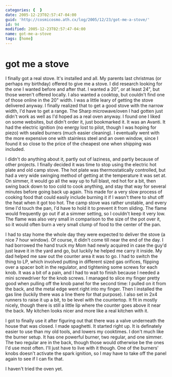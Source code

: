 ```yaml
---
categories: {  }
date: 2005-12-23T02:57:47-04:00
guid: 'http://cosmicosmo.ath.cx/log/2005/12/23/got-me-a-stove/'
id: 94
modified: 2005-12-23T02:57:47-04:00
name: got-me-a-stove
tags: [home]
---
```


got me a stove
==============

I finally got a real stove.  It's installed and all.  My parents last christmas (or perhaps my birthday) offered to give me a stove.  I did research looking for the one I wanted before and after that.  I wanted a 20", or at least 24", but those weren't offered locally.  I also wanted a cooktop, but couldn't find one of those online in the 20" width.  I was a little leary of getting the stove delivered anyway.  I finally realized that to get a good stove with the narrow width, I'd have to get a range.  The Sharp microwave/oven I had gotten just didn't work as well as I'd hoped as a real oven anyway.  I found one I liked on some websites, but didn't order it, just bookmarked it.  It was an Avanti.  It had the electric ignition (no energy lost to pilot, though I was hoping for piezo) with sealed burners (much easier cleaning).  I eventually went with the more expensive one with stainless steel and an oven window, since I found it so close to the price of the cheapest one when shipping was included.

I didn't do anything about it, partly out of laziness, and partly because of other projects.  I finally decided it was time to stop using the electric hot plate and old camp stove.  The hot plate was thermostatically controlled, but had a very wide swinging method of getting at the temperature it was set at.  On simmer, it would go all the way up to full blast, red hot for a bit, then swing back down to too cold to cook anything, and stay that way for several minutes before going back up again.  This made for a very slow process of cooking food that could easily include burning it if I wasn't there to shut off the heat when it got too hot.  The camp stove was rather unstable, and every time I'd touch the pan, I'd have to hold it to prevent it from sliding.  The flame would frequently go out if at a simmer setting, so I couldn't keep it very low.  The flame was also very small in comparison to the size of the pot over it, so it would often burn a very small clump of food to the center of the pan.

I had to stay home the whole day they were expected to deliver the stove (a nice 7 hour window).  Of course, it didn't come till near the end of the day.  I had borrowed the hand truck my Mom had newly acquired in case the guy'd just leave it in the yard and go, but luckily he helped me carry it inside.  My dad helped me saw out the counter area it was to go.  I had to switch the thing to LP, which involved putting in different sized gas orifices, flipping over a spacer bolt in the regulator, and tightening some screws for each knob.  It was a bit of a pain, and I had to wait to finish because I needed a mini screwdriver for the knob screws.  I managed to slice my finger pretty good when pulling off the knob panel for the second time:  I pulled on it from the back, and the metal edge went right into my finger.  Then I installed the gas line (luckily there was a line there for that purpose).  I also set in 2x4 runners to raise it up a bit, to be level with the countertop.  It fit in mostly nicely, though there is still a little lip where the counter goes above it near the back.  My kitchen looks nicer and more like a real kitchen with it.

I got to finally use it after figuring out that there was a valve underneath the house that was closed.  I made spaghetti.  It started right up.  It is definately easier to use than my old tools, and lowers my cooktimes.  I don't much like the burner setup.  It has one powerful burner, two regular, and one simmer.  The two regular are in the back, though those would otherwise be the ones I'd use most often.  I'll just have to live with it though.  One of the burners' knobs doesn't activate the spark ignition, so I may have to take off the panel again to see if I can fix that.

I haven't tried the oven yet.

